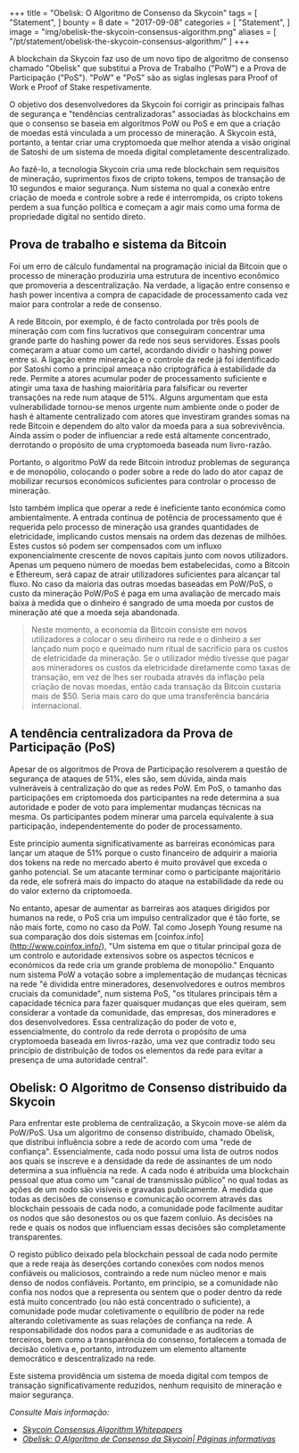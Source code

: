 +++
title = "Obelisk: O Algoritmo de Consenso da Skycoin"
tags = [
    "Statement",
]
bounty = 8
date = "2017-09-08"
categories = [
    "Statement",
]
image = "img/obelisk-the-skycoin-consensus-algorithm.png"
aliases = [
	"/pt/statement/obelisk-the-skycoin-consensus-algorithm/"
]
+++

A blockchain da Skycoin faz uso de um novo tipo de algoritmo de consenso chamado
"Obelisk" que substitui a Prova de Trabalho ("PoW") e a Prova de Participação ("PoS").
"PoW" e "PoS" são as siglas inglesas para Proof of Work e Proof of Stake respetivamente.

O objetivo dos desenvolvedores da Skycoin foi corrigir as principais falhas de
segurança e "tendências centralizadoras" associadas às blockchains em que o
consenso se baseia em algoritmos PoW ou PoS e em que a criação de moedas está vinculada
a um processo de mineração. A Skycoin está, portanto, a tentar criar uma cryptomoeda
que melhor atenda a visão original de Satoshi de um sistema de moeda digital
completamente descentralizado.

Ao fazê-lo, a tecnologia Skycoin cria uma rede blockchain sem requisitos de
mineração, suprimentos fixos de cripto tokens, tempos de transação de 10 segundos
e maior segurança. Num sistema no qual a conexão entre criação de moeda e
controle sobre a rede é interrompida, os cripto tokens perdem a sua função
política e começam a agir mais como uma forma de propriedade digital no
sentido direto.


## Prova de trabalho e sistema da Bitcoin

Foi um erro de cálculo fundamental na programação inicial da Bitcoin que
o processo de mineração produziria uma estrutura de incentivo econômico que
promoveria a descentralização. Na verdade, a ligação entre consenso e hash
power incentiva a compra de capacidade de processamento cada vez maior para
controlar a rede de consenso.

A rede Bitcoin, por exemplo, é de facto controlada por três pools de mineração com
com fins lucrativos que conseguiram concentrar uma grande parte do hashing power
da rede nos seus servidores. Essas pools começaram a atuar como um cartel,
acordando dividir o hashing power entre si. A ligação entre mineração e o
controle da rede já foi identificado por Satoshi como a principal ameaça
não criptográfica à estabilidade da rede. Permite a atores acumular poder
de processamento suficiente e atingir uma taxa de hashing maioritária para
falsificar ou reverter transações na rede num ataque de 51%. Alguns argumentam que
esta vulnerabilidade tornou-se menos urgente num ambiente onde o poder de hash
é altamente centralizado com atores que investiram grandes somas na rede Bitcoin e
dependem do alto valor da moeda para a sua sobrevivência. Ainda assim o poder de
influenciar a rede está altamente concentrado, derrotando o propósito de uma
cryptomoeda baseada num livro-razão.

Portanto, o algoritmo PoW da rede Bitcoin introduz problemas de segurança e
de monopólio, colocando o poder sobre a rede do lado do ator capaz de mobilizar
recursos económicos suficientes para controlar o processo de mineração.

Isto também implica que operar a rede é ineficiente tanto económica como ambientalmente.
A entrada contínua de potência de processamento que é requerida pelo processo de mineração
usa grandes quantidades de eletricidade, implicando custos mensais na ordem das dezenas de milhões.
Estes custos só podem ser compensados com um influxo exponencialmente crescente de novos
capitais junto com novos utilizadors. Apenas um pequeno número de moedas bem estabelecidas,
como a Bitcoin e Ethereum, será capaz de atrair utilizadores suficientes para alcançar tal fluxo.
No caso da maioria das outras moedas baseadas em PoW/PoS, o custo da mineração PoW/PoS
é paga em uma avaliação de mercado mais baixa à medida que o dinheiro é sangrado de uma moeda
por custos de mineração até que a moeda seja abandonada.

>Neste momento, a economia da Bitcoin consiste em novos utilizadores a colocar o seu
dinheiro na rede e o dinheiro a ser lançado num poço e queimado num ritual de sacrifício
para os custos de eletricidade da mineração. Se o utilizador médio tivesse que pagar aos
mineradores os custos da eletricidade diretamente como taxas de transação, em vez de
lhes ser roubada através da inflação pela criação de novas moedas, então cada transação
da Bitcoin custaria mais de $50. Seria mais caro do que uma transferência bancária internacional.

## A tendência centralizadora da Prova de Participação (PoS)

Apesar de os algoritmos de Prova de Participação resolverem a questão de segurança
de ataques de 51%, eles são, sem dúvida, ainda mais vulneráveis à centralização do
que as redes PoW. Em PoS, o tamanho das participações em criptomoeda dos participantes
na rede determina a sua autoridade e poder de voto para implementar mudanças técnicas
na mesma. Os participantes podem minerar uma parcela equivalente à sua participação,
independentemente do poder de processamento.

Este princípio aumenta significativamente as barreiras económicas para lançar
um ataque de 51% porque o custo financeiro de adquirir a maioria dos tokens
na rede no mercado aberto é muito provável que exceda o ganho potencial.
Se um atacante terminar como o participante majoritário da rede, ele sofrerá
mais do impacto do ataque na estabilidade da rede ou do valor externo da criptomoeda.

No entanto, apesar de aumentar as barreiras aos ataques dirigidos por humanos na
rede, o PoS cria um impulso centralizador que é tão forte, se não mais forte,
como no caso da PoW. Tal como Joseph Young resume na sua comparação dos dois sistemas
em [coinfox.info] (http://www.coinfox.info/), "Um sistema em que o titular principal
goza de um controlo e autoridade extensivos sobre os aspectos técnicos e económicos
da rede cria um grande problema de monopólio." Enquanto num sistema PoW a votação sobre
a implementação de mudanças técnicas na rede "é dividida entre mineradores, desenvolvedores
e outros membros cruciais da comunidade", num sistema PoS, "os titulares principais
têm a capacidade técnica para fazer quaisquer mudanças que eles queiram, sem considerar
a vontade da comunidade, das empresas, dos mineradores e dos desenvolvedores. Essa
centralização do poder de voto e, essencialmente, do controlo da rede derrota o propósito
de uma cryptomoeda baseada em livros-razão, uma vez que contradiz todo seu princípio de
distribuição de todos os elementos da rede para evitar a presença de uma autoridade central".

## Obelisk: O Algoritmo de Consenso distribuido da Skycoin

Para enfrentar este problema de centralização, a Skycoin move-se além da PoW/PoS.
Usa um algoritmo de consenso distribuído, chamado Obelisk, que distribui influência
sobre a rede de acordo com uma "rede de confiança". Essencialmente, cada nodo possui
uma lista de outros nodos aos quais se inscreve e a densidade da rede de assinantes
de um nodo determina a sua influência na rede. A cada nodo é atribuída uma blockchain
pessoal que atua como um "canal de transmissão público" no qual todas as ações de um
nodo são visíveis e gravadas publicamente. À medida que todas as decisões de consenso
e comunicação ocorrem através das blockchain pessoais de cada nodo, a comunidade pode
facilmente auditar os nodos que são desonestos ou os que fazem conluio. As decisões na
rede e quais os nodos que influenciam essas decisões são completamente transparentes.

O registo público deixado pela blockchain pessoal de cada nodo permite que a rede
reaja às deserções cortando conexões com nodos menos confiáveis ou maliciosos,
contraindo a rede num núcleo menor e mais denso de nodos confiáveis. Portanto,
em princípio, se a comunidade não confia nos nodos que a representa ou sentem
que o poder dentro da rede está muito concentrado (ou não está concentrado o suficiente),
a comunidade pode mudar coletivamente o equilíbrio de poder na rede alterando
coletivamente as suas relações de confiança na rede. A responsabilidade dos nodos
para a comunidade e as auditorias de terceiros, bem como a transparência do consenso,
fortalecem a tomada de decisão coletiva e, portanto, introduzem um elemento altamente
democrático e descentralizado na rede.

Este sistema providência um sistema de moeda digital com tempos de transação
significativamente reduzidos, nenhum requisito de mineração e maior segurança.

*Consulte Mais informação:*


* *[Skycoin Consensus Algorithm Whitepapers](https://www.skycoin.net/whitepapers)*
* *[Obelisk: O Algoritmo de Consenso da Skycoin| Páginas informativas](/overview/obelisk-skycoin-consensus-algorithm-information-pages/)*
